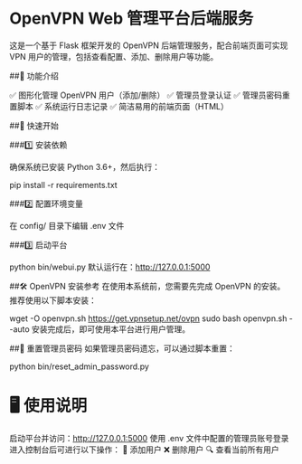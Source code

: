 # OpenVPN Web 管理平台后端服务

这是一个基于 Flask 框架开发的 OpenVPN 后端管理服务，配合前端页面可实现 VPN 用户的管理，包括查看配置、添加、删除用户等功能。

##🧰 功能介绍

✅ 图形化管理 OpenVPN 用户（添加/删除）
✅ 管理员登录认证
✅ 管理员密码重置脚本
✅ 系统运行日志记录
✅ 简洁易用的前端页面（HTML） 

##🚀 快速开始

###1️⃣ 安装依赖

确保系统已安装 Python 3.6+，然后执行：


pip install -r requirements.txt


###2️⃣ 配置环境变量

在 config/ 目录下编辑 .env 文件

###3️⃣ 启动平台

python bin/webui.py
默认运行在：http://127.0.0.1:5000

##🛠️ OpenVPN 安装参考
在使用本系统前，您需要先完成 OpenVPN 的安装。
推荐使用以下脚本安装：

wget -O openvpn.sh https://get.vpnsetup.net/ovpn
sudo bash openvpn.sh --auto
安装完成后，即可使用本平台进行用户管理。

##🔐 重置管理员密码
如果管理员密码遗忘，可以通过脚本重置：

python bin/reset_admin_password.py
# 🖥️ 使用说明
启动平台并访问：http://127.0.0.1:5000
使用 .env 文件中配置的管理员账号登录
进入控制台后可进行以下操作：
👤 添加用户
❌ 删除用户
🔍 查看当前所有用户

